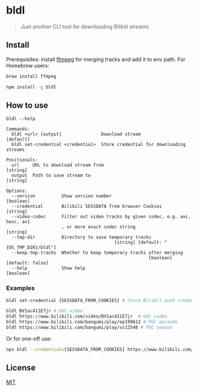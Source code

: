 # bldl

> Just another CLI tool for downloading Bilibili streams

## Install

Prerequisites: install [ffmpeg](https://ffmpeg.org/download.html) for merging tracks and add it to env path. For Homebrew users:

```sh
brew install ffmpeg
```

```sh
npm install -g bldl
```

## How to use

`bldl --help`

```
Commands:
  bldl <url> [output]               Download stream                    [default]
  bldl set-credential <credential>  Store credential for downloading streams

Positionals:
  url     URL to download stream from                                   [string]
  output  Path to save stream to                                        [string]

Options:
  --version          Show version number                               [boolean]
  --credential       Bilibili SESSDATA from browser Cookies             [string]
  --video-codec      Filter out video tracks by given codec, e.g. avc, hevc, av1
                     , or more exact codec string                       [string]
  --tmp-dir          Directory to save temporary tracks
                                         [string] [default: "{OS_TMP_DIR}/bldl"]
  --keep-tmp-tracks  Whether to keep temporary tracks after merging
                                                      [boolean] [default: false]
  --help             Show help                                         [boolean]
```

### Examples

```sh
bldl set-credential {SESSDATA_FROM_COOKIES} # Store Bilibli auth credential for downloading high quality streams

bldl BV1ac411E7jr # UGC video
bldl https://www.bilibili.com/video/BV1ac411E7jr  # UGC video
bldl https://www.bilibili.com/bangumi/play/ep199612 # PGC episode
bldl https://www.bilibili.com/bangumi/play/ss12548 # PGC season
```

Or for one-off use:

```sh
npx bldl --credential={SESSDATA_FROM_COOKIES} https://www.bilibili.com/video/BV1ac411E7jr
```

## License

[MIT](./LICENSE)
